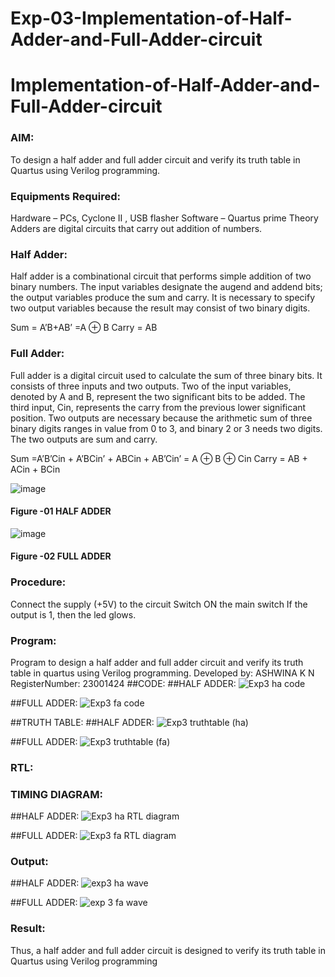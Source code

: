 # Exp-03-Implementation-of-Half-Adder-and-Full-Adder-circuit

# Implementation-of-Half-Adder-and-Full-Adder-circuit
### AIM:
To design a half adder and full adder circuit and verify its truth table in Quartus using Verilog programming.

### Equipments Required:
Hardware – PCs, Cyclone II , USB flasher
Software – Quartus prime
Theory
Adders are digital circuits that carry out addition of numbers.

### Half Adder:
Half adder is a combinational circuit that performs simple addition of two binary numbers. The input variables designate the augend and addend bits; the output variables produce the sum and carry. It is necessary to specify two output variables because the result may consist of two binary digits.

Sum = A’B+AB’ =A ⊕ B Carry = AB

### Full Adder:
Full adder is a digital circuit used to calculate the sum of three binary bits. It consists of three inputs and two outputs. Two of the input variables, denoted by A and B, represent the two significant bits to be added. The third input, Cin, represents the carry from the previous lower significant position. Two outputs are necessary because the arithmetic sum of three binary digits ranges in value from 0 to 3, and binary 2 or 3 needs two digits. The two outputs are sum and carry.

Sum =A’B’Cin + A’BCin’ + ABCin + AB’Cin’ = A ⊕ B ⊕ Cin Carry = AB + ACin + BCin

 ![image](https://user-images.githubusercontent.com/36288975/163552156-a13e5a56-c638-4110-97d9-8896907c8d25.png)

#### Figure -01 HALF ADDER 


![image](https://user-images.githubusercontent.com/36288975/163552057-b3547877-6d07-45b4-b7e0-bcfebfad9e1d.png)

#### Figure -02 FULL ADDER 

### Procedure:
Connect the supply (+5V) to the circuit
Switch ON the main switch
If the output is 1, then the led glows.

### Program:
Program to design a half adder and full adder circuit and verify its truth table in quartus using Verilog programming.
Developed by: ASHWINA K N
RegisterNumber: 23001424
##CODE:
##HALF ADDER:
![Exp3 ha code](https://github.com/Ashwinakn/Exp-02-Implementation-of-Half-Adder-and-Full-Adder-circuit/assets/152128332/618b72db-48c2-482c-8423-369b407ad3dd)

##FULL ADDER:
![Exp3 fa code](https://github.com/Ashwinakn/Exp-02-Implementation-of-Half-Adder-and-Full-Adder-circuit/assets/152128332/6ae1e22c-21cd-4bae-8766-42e6a6e2c1a9)

##TRUTH TABLE:
##HALF ADDER:
![Exp3 truthtable (ha)](https://github.com/Ashwinakn/Exp-02-Implementation-of-Half-Adder-and-Full-Adder-circuit/assets/152128332/2ba0dbf3-588d-453a-adc3-f10def94f3e7)

##FULL ADDER:
![Exp3 truthtable (fa)](https://github.com/Ashwinakn/Exp-02-Implementation-of-Half-Adder-and-Full-Adder-circuit/assets/152128332/d1c16b47-b7de-4426-bb50-a45d063307c3)

### RTL:
### TIMING DIAGRAM:
##HALF ADDER:
![Exp3 ha RTL diagram](https://github.com/Ashwinakn/Exp-02-Implementation-of-Half-Adder-and-Full-Adder-circuit/assets/152128332/fba624fb-b428-4c71-91a1-247835d87772)

##FULL ADDER:
![Exp3 fa RTL diagram](https://github.com/Ashwinakn/Exp-02-Implementation-of-Half-Adder-and-Full-Adder-circuit/assets/152128332/da5520b8-2122-4b04-8541-db4930b0f380)

### Output:
##HALF ADDER:
![exp3 ha wave](https://github.com/Ashwinakn/Exp-02-Implementation-of-Half-Adder-and-Full-Adder-circuit/assets/152128332/8d439cdb-ec57-4933-9927-314b46c56af8)

##FULL ADDER:
![exp 3 fa wave](https://github.com/Ashwinakn/Exp-02-Implementation-of-Half-Adder-and-Full-Adder-circuit/assets/152128332/970914fc-9540-46e2-b1c2-d6aab05ce341)


### Result:
Thus, a half adder and full adder circuit is designed to verify its truth table in Quartus using Verilog programming
